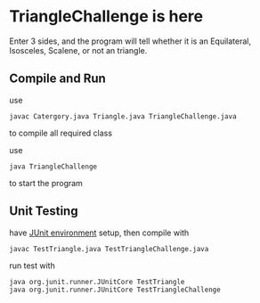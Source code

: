 # TriangleChallenge is here
Enter 3 sides, and the program will tell whether it is an Equilateral, Isosceles, Scalene, or not an triangle.

## Compile and Run
use
```
javac Catergory.java Triangle.java TriangleChallenge.java
```
to compile all required class

use
```
java TriangleChallenge
```
to start the program

## Unit Testing
have [JUnit environment](http://www.tutorialspoint.com/junit/junit_environment_setup.htm) setup, then compile with
```
javac TestTriangle.java TestTriangleChallenge.java
```

run test with
```
java org.junit.runner.JUnitCore TestTriangle
java org.junit.runner.JUnitCore TestTriangleChallenge
```

